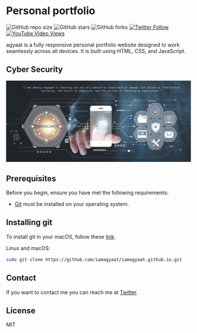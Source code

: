 # Personal portfolio

![GitHub repo size](https://img.shields.io/github/repo-size/codewithsadee/vcard-personal-portfolio)
![GitHub stars](https://img.shields.io/github/stars/codewithsadee/vcard-personal-portfolio?style=social)
![GitHub forks](https://img.shields.io/github/forks/codewithsadee/vcard-personal-portfolio?style=social)
[![Twitter Follow](https://img.shields.io/twitter/follow/codewithsadee_?style=social)](https://twitter.com/intent/follow?screen_name=codewithsadee_)
[![YouTube Video Views](https://img.shields.io/youtube/views/SoxmIlgf2zM?style=social)](https://youtu.be/SoxmIlgf2zM)

agyaat is a fully responsive personal portfolio website designed to work seamlessly across all devices. It is built using HTML, CSS, and JavaScript.

## Cyber Security

![vCard Poster Demo](./website-demo-image/poster.png "Poster Demo")


## Prerequisites

Before you begin, ensure you have met the following requirements:

* [Git](https://git-scm.com/downloads "Download Git") must be installed on your operating system.

## Installing git

To install git in your macOS, follow these [link](https://git-scm.com/download/mac). 

Linux and macOS:

```bash
sudo git clone https://github.com/iamagyaat/iamagyaat.github.io.git
```

## Contact

If you want to contact me you can reach me at [Twitter](https://x.com/souravinfosec).

## License

MIT
